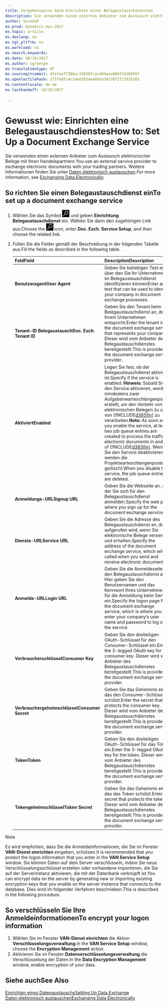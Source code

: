```yaml
---
title: Vorgehensweise beim Einrichten eines Belegaustauschdienstes
description: Sie verwenden einen externen Anbieter zum Austausch elektronischer Belege mit Ihren Handelspartnern.
author: SorenGP
ms.prod: dynamics-nav-2017
ms.topic: article
ms.devlang: na
ms.tgt_pltfrm: na
ms.workload: na
ms.search.keywords: 
ms.date: 08/18/2017
ms.author: sgroespe
ms.translationtype: HT
ms.sourcegitcommit: 4fefaef7380ac10836fcac404eea006f55d8556f
ms.openlocfilehash: 3f5fe8fc4c14e63b54ee0dce34278f2f13535265
ms.contentlocale: de-de
ms.lasthandoff: 10/16/2017

---
```

# <a name="how-to-set-up-a-document-exchange-service"></a><span data-ttu-id="a9bd8-103">Gewusst wie: Einrichten eine Belegaustauschdienstes</span><span class="sxs-lookup"><span data-stu-id="a9bd8-103">How to: Set Up a Document Exchange Service</span></span>
<span data-ttu-id="a9bd8-104">Sie verwenden einen externen Anbieter zum Austausch elektronischer Belege mit Ihren Handelspartnern.</span><span class="sxs-lookup"><span data-stu-id="a9bd8-104">You use an external service provider to exchange electronic documents with your trading partners.</span></span> <span data-ttu-id="a9bd8-105">Weitere Informationen finden Sie unter [Daten elektronisch austauschen](across-data-exchange.md).</span><span class="sxs-lookup"><span data-stu-id="a9bd8-105">For more information, see [Exchanging Data Electronically](across-data-exchange.md).</span></span>  

## <a name="to-set-up-a-document-exchange-service"></a><span data-ttu-id="a9bd8-106">So richten Sie einen Belegaustauschdienst ein</span><span class="sxs-lookup"><span data-stu-id="a9bd8-106">To set up a document exchange service</span></span>  
1. <span data-ttu-id="a9bd8-107">Wählen Sie das Symbol ![Nach Seite oder Bericht suchen](media/ui-search/search_small.png "Nach Seite oder Bericht suchen") und geben **Einrichtung Belegaustauschdienst** ein. Wählen Sie dann den zugehörigen Link aus.</span><span class="sxs-lookup"><span data-stu-id="a9bd8-107">Choose the ![Search for Page or Report](media/ui-search/search_small.png "Search for Page or Report icon") icon, enter **Doc. Exch. Service Setup**, and then choose the related link.</span></span>  
2. <span data-ttu-id="a9bd8-108">Füllen Sie die Felder gemäß der Beschreibung in der folgenden Tabelle aus.</span><span class="sxs-lookup"><span data-stu-id="a9bd8-108">Fill the fields as described in the following table.</span></span>  

    |<span data-ttu-id="a9bd8-109">Feld</span><span class="sxs-lookup"><span data-stu-id="a9bd8-109">Field</span></span>|<span data-ttu-id="a9bd8-110">Description</span><span class="sxs-lookup"><span data-stu-id="a9bd8-110">Description</span></span>|  
    |---------------------------------|---------------------------------------|  
    |<span data-ttu-id="a9bd8-111">**Benutzeragent**</span><span class="sxs-lookup"><span data-stu-id="a9bd8-111">**User Agent**</span></span>|<span data-ttu-id="a9bd8-112">Geben Sie beliebigen Text ein, über den Sie Ihr Unternehmen im Belegaustauschdienst identifizieren können</span><span class="sxs-lookup"><span data-stu-id="a9bd8-112">Enter any text that can be used to identify your company in document exchange processes.</span></span>|  
    |<span data-ttu-id="a9bd8-113">**Tenant-ID Belegaustausch**</span><span class="sxs-lookup"><span data-stu-id="a9bd8-113">**Doc. Exch. Tenant ID**</span></span>|<span data-ttu-id="a9bd8-114">Geben Sie den Tenant beim Belegaustauschdienst an, der Ihrem Unternehmen entspricht.</span><span class="sxs-lookup"><span data-stu-id="a9bd8-114">Enter the tenant in the document exchange service that represents your company.</span></span> <span data-ttu-id="a9bd8-115">Dieser wird vom Anbieter des Belegaustauschdienstes bereitgestellt.</span><span class="sxs-lookup"><span data-stu-id="a9bd8-115">This is provided by the document exchange service provider.</span></span>|  
    |<span data-ttu-id="a9bd8-116">**Aktiviert**</span><span class="sxs-lookup"><span data-stu-id="a9bd8-116">**Enabled**</span></span>|<span data-ttu-id="a9bd8-117">Legen Sie fest, ob der Belegaustauschdienst aktiviert ist.</span><span class="sxs-lookup"><span data-stu-id="a9bd8-117">Specify if the service is enabled.</span></span> <span data-ttu-id="a9bd8-118">**Hinweis:**  Sobald Sie den Service aktivieren, werden mindestens zwei Aufgabenwarteschlangenposten erstellt, um den Verkehr von elektronischen Belegen zu und von [!INCLUDE[d365fin](includes/d365fin_md.md)] zu verarbeiten.</span><span class="sxs-lookup"><span data-stu-id="a9bd8-118">**Note:**  As soon as you enable the service, at least two job queue entries are created to process the traffic of electronic documents in and out of [!INCLUDE[d365fin](includes/d365fin_md.md)].</span></span> <span data-ttu-id="a9bd8-119">Wenn Sie den Service deaktivieren, werden die Projektwarteschlangenposten gelöscht.</span><span class="sxs-lookup"><span data-stu-id="a9bd8-119">When you disable the service, the job queue entries are deleted.</span></span>|  
    |<span data-ttu-id="a9bd8-120">**Anmeldungs-URL**</span><span class="sxs-lookup"><span data-stu-id="a9bd8-120">**Signup URL**</span></span>|<span data-ttu-id="a9bd8-121">Geben Sie die Webseite an, auf der Sie sich für den Belegaustauschdienst anmelden.</span><span class="sxs-lookup"><span data-stu-id="a9bd8-121">Specify the web page where you sign up for the document exchange service.</span></span>|  
    |<span data-ttu-id="a9bd8-122">**Dienste-URL**</span><span class="sxs-lookup"><span data-stu-id="a9bd8-122">**Service URL**</span></span>|<span data-ttu-id="a9bd8-123">Geben Sie die Adresse des Belegaustauschdienst an, die aufgerufen wird, wenn Sie elektronische Belege versenden und erhalten.</span><span class="sxs-lookup"><span data-stu-id="a9bd8-123">Specify the address of the document exchange service, which will be called when you send and receive electronic documents.</span></span>|  
    |<span data-ttu-id="a9bd8-124">**Anmelde-URL**</span><span class="sxs-lookup"><span data-stu-id="a9bd8-124">**Login URL**</span></span>|<span data-ttu-id="a9bd8-125">Geben Sie die Anmeldeseite für den Belegaustauschdienst an. Hier geben Sie den Benutzernamen und das Kennwort Ihres Unternehmens für die Anmeldung beim Service ein.</span><span class="sxs-lookup"><span data-stu-id="a9bd8-125">Specify the logon page for the document exchange service, which is where you enter your company’s user name and password to log on to the service.</span></span>|  
    |<span data-ttu-id="a9bd8-126">**Verbraucherschlüssel**</span><span class="sxs-lookup"><span data-stu-id="a9bd8-126">**Consumer Key**</span></span>|<span data-ttu-id="a9bd8-127">Geben Sie den dreiteiligen OAuth-Schlüssel für den Consumer-Schlüssel ein.</span><span class="sxs-lookup"><span data-stu-id="a9bd8-127">Enter the 3-legged OAuth key for the consumer key.</span></span> <span data-ttu-id="a9bd8-128">Dieser wird vom Anbieter des Belegaustauschdienstes bereitgestellt.</span><span class="sxs-lookup"><span data-stu-id="a9bd8-128">This is provided by the document exchange service provider.</span></span>|  
    |<span data-ttu-id="a9bd8-129">**Verbrauchergeheimschlüssel**</span><span class="sxs-lookup"><span data-stu-id="a9bd8-129">**Consumer Secret**</span></span>|<span data-ttu-id="a9bd8-130">Geben Sie das Geheimnis ein, das den Consumer-Schlüssel schützt.</span><span class="sxs-lookup"><span data-stu-id="a9bd8-130">Enter the secret that protects the consumer key.</span></span> <span data-ttu-id="a9bd8-131">Dieser wird vom Anbieter des Belegaustauschdienstes bereitgestellt.</span><span class="sxs-lookup"><span data-stu-id="a9bd8-131">This is provided by the document exchange service provider.</span></span>|  
    |<span data-ttu-id="a9bd8-132">**Token**</span><span class="sxs-lookup"><span data-stu-id="a9bd8-132">**Token**</span></span>|<span data-ttu-id="a9bd8-133">Geben Sie den dreiteiligen OAuth-Schlüssel für das Token ein.</span><span class="sxs-lookup"><span data-stu-id="a9bd8-133">Enter the 3-legged OAuth key for the token.</span></span> <span data-ttu-id="a9bd8-134">Dieser wird vom Anbieter des Belegaustauschdienstes bereitgestellt.</span><span class="sxs-lookup"><span data-stu-id="a9bd8-134">This is provided by the document exchange service provider.</span></span>|  
    |<span data-ttu-id="a9bd8-135">**Tokengeheimschlüssel**</span><span class="sxs-lookup"><span data-stu-id="a9bd8-135">**Token Secret**</span></span>|<span data-ttu-id="a9bd8-136">Geben Sie das Geheimnis ein, das das Token schützt.</span><span class="sxs-lookup"><span data-stu-id="a9bd8-136">Enter the secret that protects the token.</span></span> <span data-ttu-id="a9bd8-137">Dieser wird vom Anbieter des Belegaustauschdienstes bereitgestellt.</span><span class="sxs-lookup"><span data-stu-id="a9bd8-137">This is provided by the document exchange service provider.</span></span>|  

> [!NOTE]  
>  <span data-ttu-id="a9bd8-138">Es wird empfohlen, dass Sie die Anmeldeinformationen, die Sie im Fenster **VAN-Dienst einrichten** eingeben, schützen.</span><span class="sxs-lookup"><span data-stu-id="a9bd8-138">It is recommended that you protect the logon information that you enter in the **VAN Service Setup** window.</span></span> <span data-ttu-id="a9bd8-139">Sie können Daten auf dem Server verschlüsseln, indem Sie neue Verschlüsselungsschlüssel erstellen oder vorhandene importieren, die Sie auf der Serverinstanz aktivieren, die mit der Datenbank verknüpft ist.</span><span class="sxs-lookup"><span data-stu-id="a9bd8-139">You can encrypt data on the server by generating new or importing existing encryption keys that you enable on the server instance that connects to the database.</span></span> <span data-ttu-id="a9bd8-140">Dies wird im folgender Verfahren beschrieben.</span><span class="sxs-lookup"><span data-stu-id="a9bd8-140">This is described in the following procedure.</span></span>  

## <a name="to-encrypt-your-logon-information"></a><span data-ttu-id="a9bd8-141">So verschlüsseln Sie Ihre Anmeldeinformationen</span><span class="sxs-lookup"><span data-stu-id="a9bd8-141">To encrypt your logon information</span></span>  
1. <span data-ttu-id="a9bd8-142">Wählen Sie im Fenster **VAN-Dienst einrichten** die Aktion **Verschlüsselungsverwaltung**.</span><span class="sxs-lookup"><span data-stu-id="a9bd8-142">In the **VAN Service Setup** window, choose the **Encryption Management** action.</span></span>  
2. <span data-ttu-id="a9bd8-143">Aktivieren Sie im Fenster **Datenverschlüsselungsverwaltung** die Verschlüsselung der Daten.</span><span class="sxs-lookup"><span data-stu-id="a9bd8-143">In the **Data Encryption Management** window, enable encryption of your data.</span></span> <!--For more information, see [Manage Data Encryption](../manage-data-encryption.md).-->  

## <a name="see-also"></a><span data-ttu-id="a9bd8-144">Siehe auch</span><span class="sxs-lookup"><span data-stu-id="a9bd8-144">See Also</span></span>  
[<span data-ttu-id="a9bd8-145">Einrichten eines Datenaustauschs</span><span class="sxs-lookup"><span data-stu-id="a9bd8-145">Setting Up Data Exchange</span></span>](across-set-up-data-exchange.md)  
[<span data-ttu-id="a9bd8-146">Daten elektronisch austauschen</span><span class="sxs-lookup"><span data-stu-id="a9bd8-146">Exchanging Data Electronically</span></span>](across-data-exchange.md)

